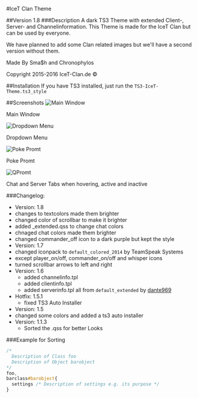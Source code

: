 #IceT Clan Theme

##Version 1.8
###Description
A dark TS3 Theme with extended Client-, Server- and Channelinformation.
This Theme is made for the IceT Clan but can be used by everyone.

We have planned to add some Clan related images but we'll have a second version without them.

Made By Sma$h and Chronophylos

Copyright 2015-2016 IceT-Clan.de :copyright:


##Installation
If you have TS3 installed, just run the `TS3-IceT-Theme.ts3_style`



##Screenshots
![Main Window](https://i.imgur.com/egtEt2j.png)

Main Window

![Dropdown Menu](https://i.imgur.com/LQkIbXY.png)

Dropdown Menu

![Poke Promt](https://i.imgur.com/Zn7ASHf.png)

Poke Promt

![QPromt](https://i.imgur.com/jqAvygT.png)

Chat and Server Tabs when hovering, active and inactive



###Changelog:
* Version: 1.8
 * changes to textcolors made them brighter
 * changed color of scrollbar to make it brighter
 * added _extended.qss to change chat colors
 * chnaged chat colors made them brighter
 * changed commander_off icon to a dark purple but kept the style
* Version: 1.7
 * changed iconpack to `default_colored_2014` by TeamSpeak Systems
 * except player_on/off, commander_on/off and whisper icons
 * turned scrollbar arrows to left and right
* Version: 1.6
  * added channelinfo.tpl
  * added clientinfo.tpl
  * added serverinfo.tpl all from `default_extended` by [dante969](http://addons.teamspeak.com/directory/skins/stylesheets/Extended-Client-Info.html)
* Hotfix: 1.5.1
  * fixed TS3 Auto Installer  
* Version: 1.5
 * changed some colors and added a ts3 auto installer
* Version: 1.1.3
  * Sorted the .qss for better Looks



###Example for Sorting
```css
/*
  Description of Class foo
  Description of Object barobject
*/
foo,
barclass#barobject{ 
  settings /* Description of settings e.g. its purpose */
} 
```
